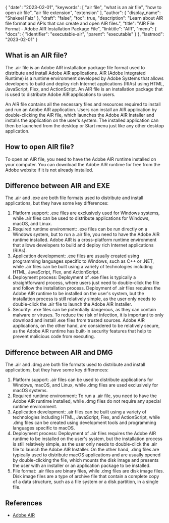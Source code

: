 {
  "date": "2023-02-01",
  "keywords": [
    "air file",
    "what is an air file",
    "how to open air file",
    "air file extension",
    "extension"
  ],
  "author": {
    "display_name": "Shakeel Faiz"
  },
  "draft": "false",
  "toc": true,
  "description": "Learn about AIR file format and APIs that can create and open AIR files.",
  "title": "AIR File Format - Adobe AIR Installation Package File",
  "linktitle": "AIR",
  "menu": {
    "docs": {
      "identifier": "executable-air",
      "parent": "executable"
    }
  },
  "lastmod": "2023-02-01"
}

## What is an AIR file?

The .air file is an Adobe AIR installation package file format used to distribute and install Adobe AIR applications. AIR (Adobe Integrated Runtime) is a runtime environment developed by Adobe Systems that allows developers to build and deploy rich Internet applications (RIAs) using HTML, JavaScript, Flex, and ActionScript. An AIR file is an installation package that is used to distribute Adobe AIR applications to users.

An AIR file contains all the necessary files and resources required to install and run an Adobe AIR application. Users can install an AIR application by double-clicking the AIR file, which launches the Adobe AIR Installer and installs the application on the user's system. The installed application can then be launched from the desktop or Start menu just like any other desktop application.

## How to open AIR file?

To open an AIR file, you need to have the Adobe AIR runtime installed on your computer. You can download the Adobe AIR runtime for free from the Adobe website if it is not already installed.

## Difference between AIR and EXE

The .air and .exe are both file formats used to distribute and install applications, but they have some key differences:

1. Platform support: .exe files are exclusively used for Windows systems, while .air files can be used to distribute applications for Windows, macOS, and Linux.
2. Required runtime environment: .exe files can be run directly on a Windows system, but to run a .air file, you need to have the Adobe AIR runtime installed. Adobe AIR is a cross-platform runtime environment that allows developers to build and deploy rich Internet applications (RIAs).
3. Application development: .exe files are usually created using programming languages specific to Windows, such as C++ or .NET, while .air files can be built using a variety of technologies including HTML, JavaScript, Flex, and ActionScript.
4. Deployment process: Deployment of .exe files is typically a straightforward process, where users just need to double-click the file and follow the installation process. Deployment of .air files requires the Adobe AIR runtime to be installed on the user's system, but the installation process is still relatively simple, as the user only needs to double-click the .air file to launch the Adobe AIR Installer.
5. Security: .exe files can be potentially dangerous, as they can contain malware or viruses. To reduce the risk of infection, it is important to only download and install .exe files from trusted sources. Adobe AIR applications, on the other hand, are considered to be relatively secure, as the Adobe AIR runtime has built-in security features that help to prevent malicious code from executing.

## Difference between AIR and DMG

The .air and .dmg are both file formats used to distribute and install applications, but they have some key differences:

1. Platform support: .air files can be used to distribute applications for Windows, macOS, and Linux, while .dmg files are used exclusively for macOS systems.
2. Required runtime environment: To run a .air file, you need to have the Adobe AIR runtime installed, while .dmg files do not require any special runtime environment.
3. Application development: .air files can be built using a variety of technologies including HTML, JavaScript, Flex, and ActionScript, while .dmg files can be created using development tools and programming languages specific to macOS.
4. Deployment process: Deployment of .air files requires the Adobe AIR runtime to be installed on the user's system, but the installation process is still relatively simple, as the user only needs to double-click the .air file to launch the Adobe AIR Installer. On the other hand, .dmg files are typically used to distribute macOS applications and are usually opened by double-clicking the file, which mounts the disk image and presents the user with an installer or an application package to be installed.
5. File format: .air files are binary files, while .dmg files are disk image files. Disk image files are a type of archive file that contain a complete copy of a data structure, such as a file system or a disk partition, in a single file.

## References
* [Adobe AIR](https://en.wikipedia.org/wiki/Adobe_AIR)
